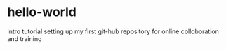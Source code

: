 # hello-world
intro tutorial
setting up my first git-hub repository for online colloboration and training
